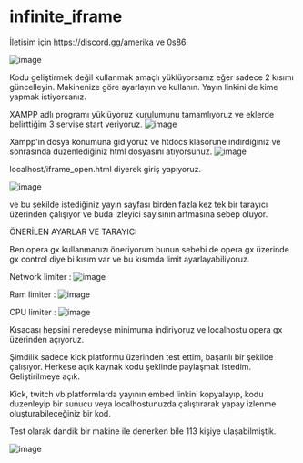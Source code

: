 # infinite_iframe
İletişim için https://discord.gg/amerika ve 0s86

![image](https://github.com/user-attachments/assets/34da1dce-3e25-4e2a-ac89-3a058c210cea)

Kodu geliştirmek değil kullanmak amaçlı yüklüyorsanız eğer sadece 2 kısımı güncelleyin. Makinenize göre ayarlayın ve kullanın. Yayın linkini de kime yapmak istiyorsanız.

XAMPP adlı programı yüklüyoruz kurulumunu tamamlıyoruz ve eklerde belirttiğim 3 servise start veriyoruz.
![image](https://github.com/user-attachments/assets/5ff2d34a-325c-4486-a69a-c74be22ffb14)

Xampp'in dosya konumuna gidiyoruz ve htdocs klasorune indirdiğiniz ve sonrasında duzenlediğiniz html dosyasını atıyorsunuz.
![image](https://github.com/user-attachments/assets/09f76618-6fa8-4f91-bc54-3fb0a3f1a345)

localhost/iframe_open.html diyerek giriş yapıyoruz.

![image](https://github.com/user-attachments/assets/0cd9918f-59c4-4f24-bca6-92b7b619882a)

ve bu şekilde istediğiniz yayın sayfası birden fazla kez tek bir tarayıcı üzerinden çalışıyor ve buda izleyici sayısının artmasına sebep oluyor.

ÖNERİLEN AYARLAR VE TARAYICI

Ben opera gx kullanmanızı öneriyorum bunun sebebi de opera gx üzerinde gx control diye bi kısım var ve bu kısımda limit ayarlayabiliyoruz.

Network limiter :
![image](https://github.com/user-attachments/assets/06716354-727d-4f75-81e0-eaed46e98e41)

Ram limiter :
![image](https://github.com/user-attachments/assets/c3460340-0eab-40ea-a376-0ec04a08c01b)

CPU limiter :
![image](https://github.com/user-attachments/assets/9249a1d1-c5a6-477c-995a-0d3c995bcae4)

Kısacası hepsini neredeyse minimuma indiriyoruz ve localhostu opera gx üzerinden açıyoruz.




Şimdilik sadece kick platformu üzerinden test ettim, başarılı bir şekilde çalışıyor. Herkese açık kaynak kodu şeklinde paylaşmak istedim. Geliştirilmeye açık.



Kick, twitch vb platformlarda yayının embed linkini kopyalayıp, kodu duzenleyip bir sunucu veya localhostunuzda çalıştırarak yapay izlenme oluşturabileceğiniz bir kod.


Test olarak dandik bir makine ile denerken bile 113 kişiye ulaşabilmiştik.

![image](https://github.com/user-attachments/assets/ee6f3c9d-c635-4170-afaf-f4ec119b4e32)




